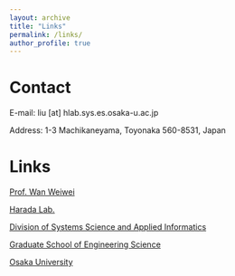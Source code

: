 ```yaml
---
layout: archive
title: "Links"
permalink: /links/
author_profile: true
---
```


Contact
======

E-mail: liu [at] hlab.sys.es.osaka-u.ac.jp

Address: 1-3 Machikaneyama, Toyonaka 560-8531, Japan

Links
======
[Prof. Wan Weiwei](https://wanweiwei07.github.io/) 

[Harada Lab.](https://www.roboticmanipulation.org/) 

[Division of Systems Science and Applied Informatics](https://www.grad.sys.es.osaka-u.ac.jp/)

[Graduate School of Engineering Science](https://www.es.osaka-u.ac.jp/en/)

[Osaka University](https://www.osaka-u.ac.jp/en)
  
